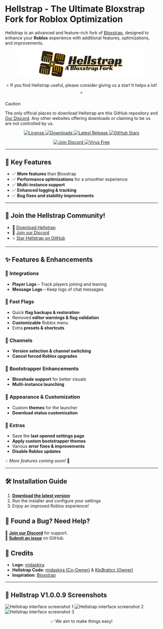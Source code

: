# **Hellstrap - The Ultimate Bloxstrap Fork for Roblox Optimization**

Hellstrap is an advanced and feature-rich fork of [Bloxstrap](https://github.com/bloxstraplabs/bloxstrap), designed to enhance your **Roblox** experience with additional features, optimizations, and improvements.

<p align="center">
   <img src="https://github.com/midaskira/Hellstrap/raw/main/Images/Hellstrap-full-light.png" width="420" alt="Hellstrap Light Mode">
</p>

<p align="center">
⭐ If you find Hellstrap useful, please consider giving us a star! It helps a lot! ⭐
</p>

> [!CAUTION]
> The only official places to download Hellstrap are this GitHub repository and [Our Discord](https://discord.gg/UuxcfqPNnA). Any other websites offering downloads or claiming to be us are not controlled by us.

<p align="center">
  <a href="https://github.com/midaskira/Hellstrap/blob/main/LICENSE.md">
    <img src="https://img.shields.io/github/license/midaskira/Hellstrap?style=plastic&color=FFC000&border_radius=6" alt="License">
  </a>
  <a href="https://github.com/midaskira/Hellstrap/releases">
    <img src="https://img.shields.io/github/downloads/midaskira/Hellstrap/latest/total?color=981bfe&label=Downloads&style=plastic&border_radius=6" alt="Downloads">
  </a>
  <a href="https://github.com/midaskira/Hellstrap/releases/latest">
    <img src="https://img.shields.io/github/v/release/midaskira/Hellstrap?color=7a39fb&label=Latest&style=plastic&border_radius=6" alt="Latest Release">
  </a>
     <a href="https://github.com/midaskira/Hellstrap/stargazers">
    <img src="https://img.shields.io/github/stars/midaskira/Hellstrap?color=FFD700&label=Stars&style=plastic&border_radius=6" alt="GitHub Stars">
  </a>
</p>

<p align="center">
  <a href="https://discord.gg/UuxcfqPNnA">
    <img src="https://img.shields.io/discord/1333479052853383199?logo=discord&logoColor=white&label=Discord&color=4d3dff&style=plastic&border_radius=6" alt="Join Discord">
  </a>
    <a href="https://opentip.kaspersky.com/87EBA70EE3385DE38C2A705499B4899E4CEF6C6734C83632C4A5D6C33C84CD88/results?tab=upload">
    <img src="https://img.shields.io/badge/Virus%20Free-✔️-00B140?style=plastic&border_radius=6" alt="Virus Free">
  </a>
</p>




---

## 🚀 Key Features
- ✅ **More features** than Bloxstrap  
- ✅ **Performance optimizations** for a smoother experience  
- ✅ **Multi-instance support**  
- ✅ **Enhanced logging & tracking**  
- ✅ **Bug fixes and stability improvements**  

---

## 🌟 Join the Hellstrap Community!
- 📂 [Download Hellstrap](https://github.com/midaskira/Hellstrap/releases)
- 💬 [Join our Discord](https://discord.gg/UuxcfqPNnA)
- ⭐ [Star Hellstrap on GitHub](https://github.com/midaskira/Hellstrap/stargazers)

---

## ✨ Features & Enhancements

### 🔹 **Integrations**
- **Player Logs** – Track players joining and leaving  
- **Message Logs** – Keep logs of chat messages  

### 🔹 **Fast Flags**
- Quick **flag backups & restoration**  
- Removed **editor warnings & flag validation**  
- **Customizable** Roblox menu  
- Extra **presets & shortcuts**  

### 🔹 **Channels**
- **Version selection & channel switching**  
- **Cancel forced Roblox upgrades**  

### 🔹 **Bootstrapper Enhancements**
- **Bloxshade support** for better visuals  
- **Multi-instance launching**  

### 🔹 **Appearance & Customization**
- Custom **themes** for the launcher  
- **Download status customization**  

### 🔹 **Extras**
- Save the **last opened settings page**  
- **Apply custom bootstrapper themes**  
- Various **error fixes & improvements**  
- **Disable Roblox updates**  

💡 *More features coming soon!* 🚀

---

## 🛠️ Installation Guide
1. **[Download the latest version](https://github.com/midaskira/Hellstrap/releases)**  
2. Run the installer and configure your settings  
3. Enjoy an improved Roblox experience!  



## 🐞 Found a Bug? Need Help?
💬 **[Join our Discord](https://discord.gg/UuxcfqPNnA)** for support.  
📌 **[Submit an issue](https://github.com/midaskira/Hellstrap/issues)** on GitHub.  



## 🎨 Credits
- **Logo**: [midaskira](https://github.com/midaskira)  
- **Hellstrap Code**: [midaskira (Co-Owner)](https://github.com/midaskira) & [KloBraticc (Owner)](https://github.com/KloBraticc)  
- **Inspiration**: [Bloxstrap](https://github.com/bloxstraplabs/bloxstrap)  

---

## 📸 Hellstrap V1.0.0.9 Screenshots

<p align="center">
<div class="screenshot-container">
    <img class="screenshot" src="https://i.imgur.com/5lMtLOW.png" alt="Hellstrap interface screenshot 1">
    <img class="screenshot" src="https://i.imgur.com/cFBmtfO.png" alt="Hellstrap interface screenshot 2">
    <img class="screenshot" src="https://i.imgur.com/xYTZU7x.png" alt="Hellstrap interface screenshot 3">
</div>
</p>

<p align="center">
✅ We aim to make things easy!
</p>
<!--
Keywords: Roblox Launcher, Bloxstrap Alternative, Roblox Multi-Instance, Roblox Optimization, Disable Roblox Updates, Fast Flags, Bloxstrap Fork
-->

